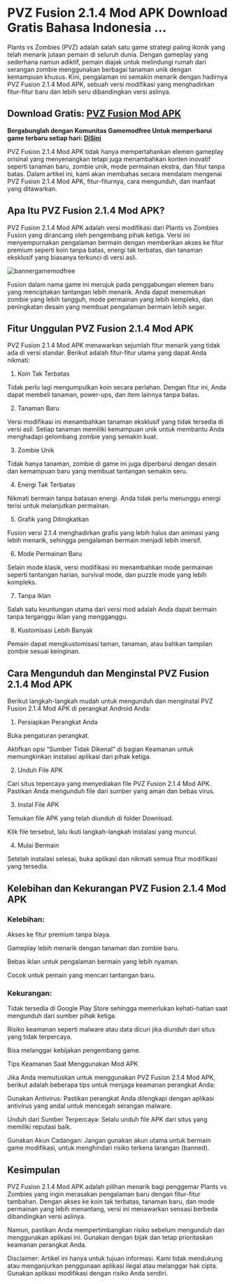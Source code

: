 # PVZ Fusion 2.1.4 Mod APK Download Gratis Bahasa Indonesia ...
Plants vs Zombies (PVZ) adalah salah satu game strategi paling ikonik yang telah menarik jutaan pemain di seluruh dunia. Dengan gameplay yang sederhana namun adiktif, pemain diajak untuk melindungi rumah dari serangan zombie menggunakan berbagai tanaman unik dengan kemampuan khusus. Kini, pengalaman ini semakin menarik dengan hadirnya PVZ Fusion 2.1.4 Mod APK, sebuah versi modifikasi yang menghadirkan fitur-fitur baru dan lebih seru dibandingkan versi aslinya.

## Download Gratis: [PVZ Fusion Mod APK](https://bit.ly/4eLU72F)

**Bergabunglah dengan Komunitas Gamemodfree Untuk memperbarui game terbaru setiap hari: [Di ​​Sini](https://t.me/gamemodfreecom)**

PVZ Fusion 2.1.4 Mod APK tidak hanya mempertahankan elemen gameplay orisinal yang menyenangkan tetapi juga menambahkan konten inovatif seperti tanaman baru, zombie unik, mode permainan ekstra, dan fitur tanpa batas. Dalam artikel ini, kami akan membahas secara mendalam mengenai PVZ Fusion 2.1.4 Mod APK, fitur-fiturnya, cara mengunduh, dan manfaat yang ditawarkan.

## Apa Itu PVZ Fusion 2.1.4 Mod APK?

PVZ Fusion 2.1.4 Mod APK adalah versi modifikasi dari Plants vs Zombies Fusion yang dirancang oleh pengembang pihak ketiga. Versi ini menyempurnakan pengalaman bermain dengan memberikan akses ke fitur premium seperti koin tanpa batas, energi tak terbatas, dan tanaman eksklusif yang biasanya terkunci di versi asli.

![bannergamemodfree](https://github.com/user-attachments/assets/c37f619b-a199-4fd9-82e6-9dbccfdc88d8)

Fusion dalam nama game ini merujuk pada penggabungan elemen baru yang menciptakan tantangan lebih menarik. Anda dapat menemukan zombie yang lebih tangguh, mode permainan yang lebih kompleks, dan peningkatan desain yang membuat pengalaman bermain lebih segar.

## Fitur Unggulan PVZ Fusion 2.1.4 Mod APK

PVZ Fusion 2.1.4 Mod APK menawarkan sejumlah fitur menarik yang tidak ada di versi standar. Berikut adalah fitur-fitur utama yang dapat Anda nikmati:

1. Koin Tak Terbatas

Tidak perlu lagi mengumpulkan koin secara perlahan. Dengan fitur ini, Anda dapat membeli tanaman, power-ups, dan item lainnya tanpa batas.

2. Tanaman Baru

Versi modifikasi ini menambahkan tanaman eksklusif yang tidak tersedia di versi asli. Setiap tanaman memiliki kemampuan unik untuk membantu Anda menghadapi gelombang zombie yang semakin kuat.

3. Zombie Unik

Tidak hanya tanaman, zombie di game ini juga diperbarui dengan desain dan kemampuan baru yang membuat tantangan semakin seru.

4. Energi Tak Terbatas

Nikmati bermain tanpa batasan energi. Anda tidak perlu menunggu energi terisi untuk melanjutkan permainan.

5. Grafik yang Ditingkatkan

Fusion versi 2.1.4 menghadirkan grafis yang lebih halus dan animasi yang lebih menarik, sehingga pengalaman bermain menjadi lebih imersif.

6. Mode Permainan Baru

Selain mode klasik, versi modifikasi ini menambahkan mode permainan seperti tantangan harian, survival mode, dan puzzle mode yang lebih kompleks.

7. Tanpa Iklan

Salah satu keuntungan utama dari versi mod adalah Anda dapat bermain tanpa terganggu iklan yang mengganggu.

8. Kustomisasi Lebih Banyak

Pemain dapat mengkustomisasi taman, tanaman, atau bahkan tampilan zombie sesuai keinginan.

## Cara Mengunduh dan Menginstal PVZ Fusion 2.1.4 Mod APK

Berikut langkah-langkah mudah untuk mengunduh dan menginstal PVZ Fusion 2.1.4 Mod APK di perangkat Android Anda:

1. Persiapkan Perangkat Anda

Buka pengaturan perangkat.

Aktifkan opsi “Sumber Tidak Dikenal” di bagian Keamanan untuk memungkinkan instalasi aplikasi dari pihak ketiga.

2. Unduh File APK

Cari situs tepercaya yang menyediakan file PVZ Fusion 2.1.4 Mod APK. Pastikan Anda mengunduh file dari sumber yang aman dan bebas virus.

3. Instal File APK

Temukan file APK yang telah diunduh di folder Download.

Klik file tersebut, lalu ikuti langkah-langkah instalasi yang muncul.

4. Mulai Bermain

Setelah instalasi selesai, buka aplikasi dan nikmati semua fitur modifikasi yang tersedia.

## Kelebihan dan Kekurangan PVZ Fusion 2.1.4 Mod APK

### Kelebihan:

Akses ke fitur premium tanpa biaya.

Gameplay lebih menarik dengan tanaman dan zombie baru.

Bebas iklan untuk pengalaman bermain yang lebih nyaman.

Cocok untuk pemain yang mencari tantangan baru.

### Kekurangan:

Tidak tersedia di Google Play Store sehingga memerlukan kehati-hatian saat mengunduh dari sumber pihak ketiga.

Risiko keamanan seperti malware atau data dicuri jika diunduh dari situs yang tidak terpercaya.

Bisa melanggar kebijakan pengembang game.

Tips Keamanan Saat Menggunakan Mod APK

Jika Anda memutuskan untuk menggunakan PVZ Fusion 2.1.4 Mod APK, berikut adalah beberapa tips untuk menjaga keamanan perangkat Anda:

Gunakan Antivirus: Pastikan perangkat Anda dilengkapi dengan aplikasi antivirus yang andal untuk mencegah serangan malware.

Unduh dari Sumber Terpercaya: Selalu unduh file APK dari situs yang memiliki reputasi baik.

Gunakan Akun Cadangan: Jangan gunakan akun utama untuk bermain game modifikasi, untuk menghindari risiko terkena larangan (banned).

## Kesimpulan

PVZ Fusion 2.1.4 Mod APK adalah pilihan menarik bagi penggemar Plants vs Zombies yang ingin merasakan pengalaman baru dengan fitur-fitur tambahan. Dengan akses ke koin tak terbatas, tanaman baru, dan mode permainan yang lebih menantang, versi ini menawarkan sensasi berbeda dibandingkan versi aslinya.

Namun, pastikan Anda mempertimbangkan risiko sebelum mengunduh dan menggunakan aplikasi ini. Gunakan dengan bijak dan tetap prioritaskan keamanan perangkat Anda.

Disclaimer: Artikel ini hanya untuk tujuan informasi. Kami tidak mendukung atau menganjurkan penggunaan aplikasi ilegal atau melanggar hak cipta. Gunakan aplikasi modifikasi dengan risiko Anda sendiri.
